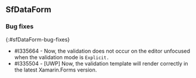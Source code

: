 ## SfDataForm

### Bug fixes
{:#sfDataForm-bug-fixes}

* \#I335664 - Now, the validation does not occur on the editor unfocused when the validation mode is `Explicit.`
* \#I335504 - [UWP] Now, the validation template will render correctly in the latest Xamarin.Forms version.

